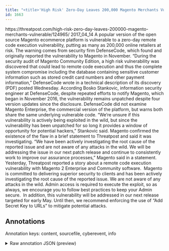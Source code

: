```yaml
---
title: "<title>'High Risk' Zero-Day Leaves 200,000 Magento Merchants Vulnerable  | Threatpost | The first stop for security news</title>"
id: 1663
---
```


<title>'High Risk' Zero-Day Leaves 200,000 Magento Merchants Vulnerable  | Threatpost | The first stop for security news</title>
<source> https://threatpost.com/high-risk-zero-day-leaves-200000-magento-merchants-vulnerable/124965/ </source>
<date> 2017_04_14 </date>
<text>
A popular version of the open source Magento ecommerce platform is vulnerable to a zero-day remote code execution vulnerability, putting as many as 200,000 online retailers at risk. The warning comes from security firm DefenseCode, which found and originally reported the vulnerability to Magento in November.
“During the security audit of Magento Community Edition, a high risk vulnerability was discovered that could lead to remote code execution and thus the complete system compromise including the database containing sensitive customer information such as stored credit card numbers and other payment information,” DefenseCode wrote in a technical description of its discovery (PDF) posted Wednesday.
According Bosko Stankovic, information security engineer at DefenseCode, despite repeated efforts to notify Magento, which began in November 2016, the vulnerability remains unpatched despite four version updates since the disclosure. DefenseCode did not examine Magento Enterprise, the commercial version of the platform, but warns both share the same underlying vulnerable code.
“We’re unsure if this vulnerability is actively being exploited in the wild, but since the vulnerability has been unpatched for so long it provides a window of opportunity for potential hackers,” Stankovic said.
Magento confirmed the existence of the flaw in a brief statement to Threatpost and said it was investigating.
“We have been actively investigating the root cause of the reported issue and are not aware of any attacks in the wild. We will be addressing the issue in our next patch release and continue to consistently work to improve our assurance processes,” Magento said in a statement.
Yesterday, Threatpost reported a story about a remote code execution vulnerability with Magento 2 Enterprise and Community software. 
Magento is committed to delivering superior security to clients and has been actively investigating the root cause of the reported issue. We are not aware of any attacks in the wild. Admin access is required to execute the exploit, so as always, we encourage you to follow best practices to keep your Admin secure. 
In addition, this vulnerability will be addressed in our next release targeted for early May. Until then, we recommend enforcing the use of “Add Secret Key to URLs” to mitigate potential attacks.
</text>



## Annotations

Annotation keys: content, sourcefile, cyberevent, info

<details>
<summary>Raw annotation JSON (preview)</summary>

```json
{
  "content": "A popular version of the open source Magento ecommerce platform is vulnerable to a zero-day remote code execution vulnerability, putting as many as 200,000 online retailers at risk. The warning comes from security firm DefenseCode, which found and originally reported the vulnerability to Magento in November. \u201cDuring the security audit of Magento Community Edition, a high risk vulnerability was discovered that could lead to remote code execution and thus the complete system compromise including the database containing sensitive customer information such as stored credit card numbers and other payment information,\u201d DefenseCode wrote in a technical description of its discovery (PDF) posted Wednesday. According Bosko Stankovic, information security engineer at DefenseCode, despite repeated efforts to notify Magento, which began in November 2016, the vulnerability remains unpatched despite four version updates since the disclosure. DefenseCode did not examine Magento Enterprise, the commercial version of the platform, but warns both share the same underlying vulnerable code. \u201cWe\u2019re unsure if this vulnerability is actively being exploited in the wild, but since the vulnerability has been unpatched for so long it provides a window of opportunity for potential hackers,\u201d Stankovic said. Magento confirmed the existence of the flaw in a brief statement to Threatpost and said it was investigating. \u201cWe have been actively investigating the root cause of the reported issue and are not aware of any attacks in the wild. We will be addressing the issue in our next patch release and continue to consistently work to improve our assurance processes,\u201d Magento said in a statement. Yesterday, Threatpost reported a story about a remote code execution vulnerability with Magento 2 Enterprise and Community software.\u00a0 Magento is committed to delivering superior security to clients and has been actively investigating the root cause of the reported issue. We are not aware of any attacks in the wild. Admin access is required to execute the exploit, so as always, we encourage you to follow\u00a0best practices\u00a0to keep your Admin secure.\u00a0 In addition, this vulnerability will be addressed in our next release targeted for early May. Until then, we recommend enforcing the use of \u201cAdd Secret Key to URLs\u201d to mitigate potential attacks.",
  "sourcefile": "1663.txt",
  "cyberevent": {
    "hopper": [
      {
        "index": 0,
        "relation": "Same",
        "events": [
          {
            "index": "E1",
            "type": "Vulnerability-related",
            "realis": "Actual",
            "nugget": {
              "startOffset": 64,
              "index": "T1",
              "endOffset": 77,
              "text": "is vulnerable"
            },
            "argument": [
              {
                "index": "T2",
                "text": "a zero-day remote code execution vulnerability",
                "endOffset": 127,
                "role": {
                  "type": "Vulnerability"
                },
                "startOffset": 81,
                "type": "Vulnerability"
              },
              {
                "index": "T3",
                "text": "the open source Magento ecommerce platform",
                "endOffset": 63,
                "role": {
                  "type": "Vulnerable_System"
                },
                "startOffset": 21,
                "type": "System"
              }
            ],
            "subtype": "DiscoverVulnerability"
          },
          {
            "index": "E2",
            "type": "Vulnerability-related",
            "realis": "Actual",
            "nugget": {
              "startOffset": 238,
              "index": "T4",
              "endOffset": 243,
              "text": "found"
            },
            "argument": [
              {
                "index": "T5",
                "text": "the vulnerability",
  
```
</details>
